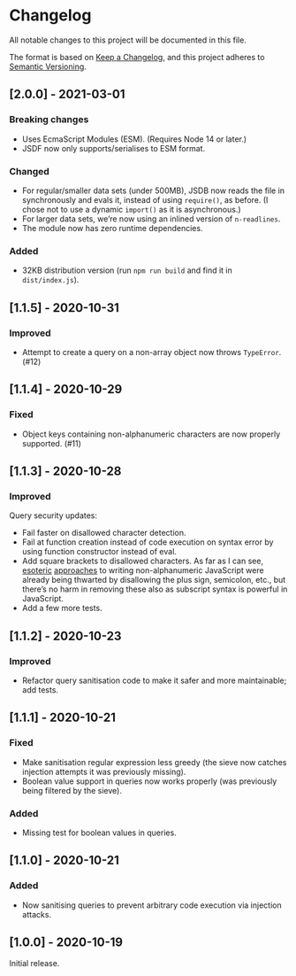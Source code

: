 # Changelog

All notable changes to this project will be documented in this file.

The format is based on [Keep a Changelog](https://keepachangelog.com/en/1.0.0/), and this project adheres to [Semantic Versioning](https://semver.org/spec/v2.0.0.html).

## [2.0.0] - 2021-03-01

### Breaking changes

  - Uses EcmaScript Modules (ESM). (Requires Node 14 or later.)
  - JSDF now only supports/serialises to ESM format.

### Changed

  - For regular/smaller data sets (under 500MB), JSDB now reads the file in synchronously and evals it, instead of using `require()`, as before. (I chose not to use a dynamic `import()` as it is asynchronous.)
  - For larger data sets, we’re now using an inlined version of `n-readlines`.
  - The module now has zero runtime dependencies.

### Added

  - 32KB distribution version (run `npm run build` and find it in `dist/index.js`).

## [1.1.5] - 2020-10-31

### Improved

  - Attempt to create a query on a non-array object now throws `TypeError`. (#12)

## [1.1.4] - 2020-10-29

### Fixed

  - Object keys containing non-alphanumeric characters are now properly supported. (#11)

## [1.1.3] - 2020-10-28

### Improved

Query security updates:

  - Fail faster on disallowed character detection.
  - Fail at function creation instead of code execution on syntax error by using function constructor instead of eval.
  - Add square brackets to disallowed characters. As far as I can see, [esoteric](http://www.businessinfo.co.uk/labs/talk/Nonalpha.pdf) [approaches](http://slides.com/sylvainpv/xchars-js/) to writing non-alphanumeric JavaScript were already being thwarted by disallowing the plus sign, semicolon, etc., but there’s no harm in removing these also as subscript syntax is powerful in JavaScript.
  - Add a few more tests.

## [1.1.2] - 2020-10-23

### Improved

  - Refactor query sanitisation code to make it safer and more maintainable; add tests.

## [1.1.1] - 2020-10-21

### Fixed

  - Make sanitisation regular expression less greedy (the sieve now catches injection attempts it was previously missing).
  - Boolean value support in queries now works properly (was previously being filtered by the sieve).

### Added

  - Missing test for boolean values in queries.

## [1.1.0] - 2020-10-21

### Added

  - Now sanitising queries to prevent arbitrary code execution via injection attacks.

## [1.0.0] - 2020-10-19

Initial release.
